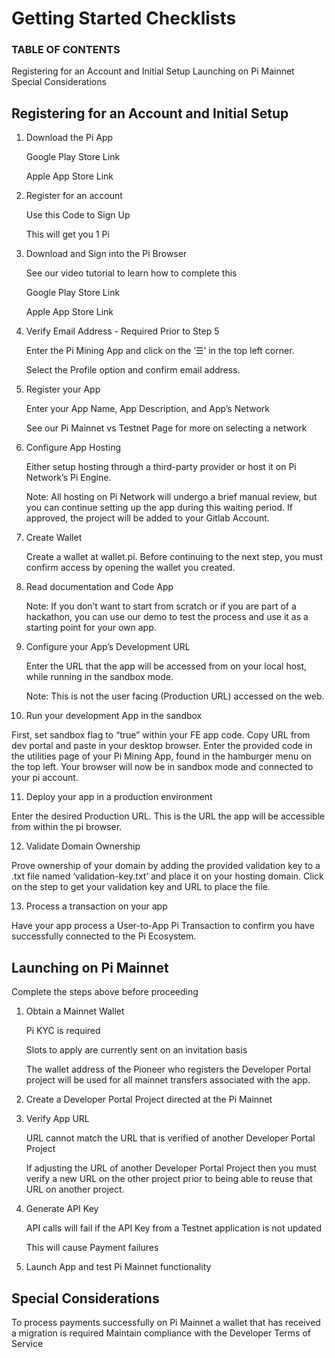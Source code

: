 # Getting Started Checklists
### TABLE OF CONTENTS
Registering for an Account and Initial Setup
Launching on Pi Mainnet
Special Considerations

## Registering for an Account and Initial Setup
1. Download the Pi App

   Google Play Store Link

   Apple App Store Link

2. Register for an account

   Use this Code to Sign Up

   This will get you 1 Pi

3. Download and Sign into the Pi Browser

   See our video tutorial to learn how to complete this

   Google Play Store Link

   Apple App Store Link

4. Verify Email Address - Required Prior to Step 5

   Enter the Pi Mining App and click on the ‘☰’ in the top left corner.

   Select the Profile option and confirm email address.

5. Register your App

   Enter your App Name, App Description, and App’s Network

   See our Pi Mainnet vs Testnet Page for more on selecting a network

6. Configure App Hosting

   Either setup hosting through a third-party provider or host it on Pi Network’s Pi Engine.

   Note: All hosting on Pi Network will undergo a brief manual review, but you can continue setting up the app during this waiting period. If approved, the project will be added to your Gitlab Account.

7. Create Wallet

   Create a wallet at wallet.pi. Before continuing to the next step, you must confirm access by opening the wallet you created.

8. Read documentation and Code App

   Note: If you don’t want to start from scratch or if you are part of a hackathon, you can use our demo to test the process and use it as a starting point for your own app.

9. Configure your App’s Development URL

   Enter the URL that the app will be accessed from on your local host, while running in the sandbox mode.

   Note: This is not the user facing (Production URL) accessed on the web.

10. Run your development App in the sandbox

   First, set sandbox flag to “true” within your FE app code. Copy URL from dev portal and paste in your desktop browser. Enter the provided code in the utilities page of your Pi Mining App, found in the hamburger menu on the top left. Your browser will now be in sandbox mode and connected to your pi account.

11. Deploy your app in a production environment

   Enter the desired Production URL. This is the URL the app will be accessible from within the pi browser.

12. Validate Domain Ownership

   Prove ownership of your domain by adding the provided validation key to a .txt file named ‘validation-key.txt’ and place it on your hosting domain. Click on the step to get your validation key and URL to place the file.

13. Process a transaction on your app

   Have your app process a User-to-App Pi Transaction to confirm you have successfully connected to the Pi Ecosystem.

## Launching on Pi Mainnet
Complete the steps above before proceeding
1. Obtain a Mainnet Wallet

   Pi KYC is required

   Slots to apply are currently sent on an invitation basis

   The wallet address of the Pioneer who registers the Developer Portal project will be used for all mainnet transfers associated with the app.

2. Create a Developer Portal Project directed at the Pi Mainnet

3. Verify App URL

   URL cannot match the URL that is verified of another Developer Portal Project

   If adjusting the URL of another Developer Portal Project then you must verify a new URL on the other project prior to being able to reuse that URL on another project.

4. Generate API Key

   API calls will fail if the API Key from a Testnet application is not updated

   This will cause Payment failures
   
5. Launch App and test Pi Mainnet functionality

## Special Considerations
To process payments successfully on Pi Mainnet a wallet that has received a migration is required
Maintain compliance with the Developer Terms of Service